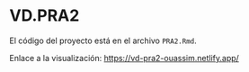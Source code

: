 # VD.PRA2

El código del proyecto está en el archivo `PRA2.Rmd`.

Enlace a la visualización: https://vd-pra2-ouassim.netlify.app/

